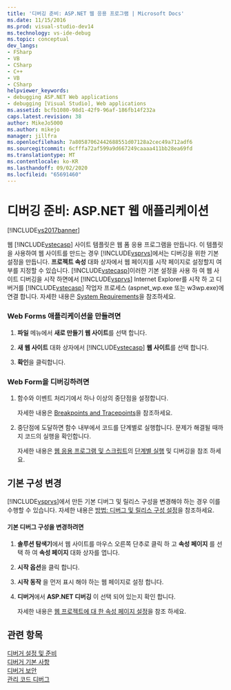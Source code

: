 ```yaml
---
title: '디버깅 준비: ASP.NET 웹 응용 프로그램 | Microsoft Docs'
ms.date: 11/15/2016
ms.prod: visual-studio-dev14
ms.technology: vs-ide-debug
ms.topic: conceptual
dev_langs:
- FSharp
- VB
- CSharp
- C++
- VB
- CSharp
helpviewer_keywords:
- debugging ASP.NET Web applications
- debugging [Visual Studio], Web applications
ms.assetid: bcfb1080-98d1-42f9-96af-186fb14f232a
caps.latest.revision: 38
author: MikeJo5000
ms.author: mikejo
manager: jillfra
ms.openlocfilehash: 7a80587062442688551d07128a2cec49a712adf6
ms.sourcegitcommit: 6cfffa72af599a9d667249caaaa411bb28ea69fd
ms.translationtype: MT
ms.contentlocale: ko-KR
ms.lasthandoff: 09/02/2020
ms.locfileid: "65691460"
---
```

# <a name="debugging-preparation-aspnet-web-applications"></a>디버깅 준비: ASP.NET 웹 애플리케이션
[!INCLUDE[vs2017banner](../includes/vs2017banner.md)]

웹 [!INCLUDE[vstecasp](../includes/vstecasp-md.md)] 사이트 템플릿은 웹 폼 응용 프로그램을 만듭니다. 이 템플릿을 사용하여 웹 사이트를 만드는 경우 [!INCLUDE[vsprvs](../includes/vsprvs-md.md)]에서는 디버깅을 위한 기본 설정을 만듭니다. **프로젝트 속성** 대화 상자에서 웹 페이지를 시작 페이지로 설정할지 여부를 지정할 수 있습니다. [!INCLUDE[vstecasp](../includes/vstecasp-md.md)]이러한 기본 설정을 사용 하 여 웹 사이트 디버깅을 시작 하면에서 [!INCLUDE[vsprvs](../includes/vsprvs-md.md)] Internet Explorer를 시작 하 고 디버거를 [!INCLUDE[vstecasp](../includes/vstecasp-md.md)] 작업자 프로세스 (aspnet_wp.exe 또는 w3wp.exe)에 연결 합니다. 자세한 내용은 [System Requirements](../debugger/aspnet-debugging-system-requirements.md)을 참조하세요.  
  
### <a name="to-create-a-web-forms-application"></a>Web Forms 애플리케이션을 만들려면  
  
1. **파일** 메뉴에서 **새로 만들기 웹 사이트**를 선택 합니다.  
  
2. **새 웹 사이트** 대화 상자에서 [!INCLUDE[vstecasp](../includes/vstecasp-md.md)] **웹 사이트**를 선택 합니다.  
  
3. **확인**을 클릭합니다.  
  
### <a name="to-debug-your-web-form"></a>Web Form을 디버깅하려면  
  
1. 함수와 이벤트 처리기에서 하나 이상의 중단점을 설정합니다.  
  
     자세한 내용은 [Breakpoints and Tracepoints](https://msdn.microsoft.com/fe4eedc1-71aa-4928-962f-0912c334d583)을 참조하세요.  
  
2. 중단점에 도달하면 함수 내부에서 코드를 단계별로 실행합니다. 문제가 해결될 때까지 코드의 실행을 확인합니다.  
  
     자세한 내용은 [웹 응용 프로그램 및 스크립트](../debugger/debugging-web-applications-and-script.md)의 [단계별 실행](https://msdn.microsoft.com/8791dac9-64d1-4bb9-b59e-8d59af1833f9) 및 디버깅을 참조 하세요.  
  
## <a name="changing-default-configurations"></a>기본 구성 변경  
 [!INCLUDE[vsprvs](../includes/vsprvs-md.md)]에서 만든 기본 디버그 및 릴리스 구성을 변경해야 하는 경우 이를 수행할 수 있습니다. 자세한 내용은 [방법: 디버그 및 릴리스 구성 설정](../debugger/how-to-set-debug-and-release-configurations.md)을 참조하세요.  
  
#### <a name="to-change-the-default-debug-configuration"></a>기본 디버그 구성을 변경하려면  
  
1. **솔루션 탐색기**에서 웹 사이트를 마우스 오른쪽 단추로 클릭 하 고 **속성 페이지** 를 선택 하 여 **속성 페이지** 대화 상자를 엽니다.  
  
2. **시작 옵션**을 클릭 합니다.  
  
3. **시작 동작** 을 먼저 표시 해야 하는 웹 페이지로 설정 합니다.  
  
4. **디버거**에서 **ASP.NET 디버깅** 이 선택 되어 있는지 확인 합니다.  
  
     자세한 내용은 [웹 프로젝트에 대 한 속성 페이지 설정](../debugger/property-pages-settings-for-web-projects.md)을 참조 하세요.  
  
## <a name="see-also"></a>관련 항목  
 [디버거 설정 및 준비](../debugger/debugger-settings-and-preparation.md)   
 [디버거 기본 사항](../debugger/debugger-basics.md)   
 [디버거 보안](../debugger/debugger-security.md)   
 [관리 코드 디버그](../debugger/debugging-managed-code.md)
